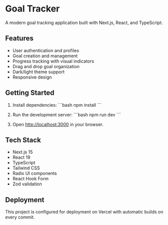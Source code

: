 # Goal Tracker

A modern goal tracking application built with Next.js, React, and TypeScript.

## Features

- User authentication and profiles
- Goal creation and management
- Progress tracking with visual indicators
- Drag and drop goal organization
- Dark/light theme support
- Responsive design

## Getting Started

1. Install dependencies:
\`\`\`bash
npm install
\`\`\`

2. Run the development server:
\`\`\`bash
npm run dev
\`\`\`

3. Open [http://localhost:3000](http://localhost:3000) in your browser.

## Tech Stack

- Next.js 15
- React 19
- TypeScript
- Tailwind CSS
- Radix UI components
- React Hook Form
- Zod validation

## Deployment

This project is configured for deployment on Vercel with automatic builds on every commit.
